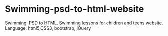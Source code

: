 # Swimming-psd-to-html-website
Swimming: PSD to HTML, Swimming lessons for children and teens website. Language: html5,CSS3, bootstrap, jQuery
